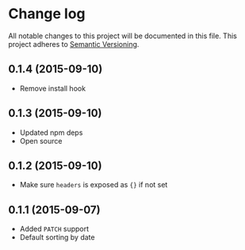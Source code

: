 # Change log

All notable changes to this project will be documented in this file.
This project adheres to [Semantic Versioning](http://semver.org/).


## 0.1.4 (2015-09-10)

* Remove install hook


## 0.1.3 (2015-09-10)

* Updated npm deps
* Open source


## 0.1.2 (2015-09-10)

* Make sure `headers` is exposed as `{}` if not set


## 0.1.1 (2015-09-07)

* Added `PATCH` support
* Default sorting by date
